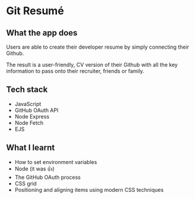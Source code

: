 # Git Resumé

## What the app does

Users are able to create their developer resume by simply connecting their Github. 

The result is a user-friendly, CV version of their Github with all the key information to pass onto their recruiter, friends or family.

## Tech stack

* JavaScript 
* GitHub OAuth API
* Node Express
* Node Fetch
* EJS

## What I learnt

* How to set environment variables
* Node (it was 👍)
* The GitHub OAuth process
* CSS grid
* Positioning and aligning items using modern CSS techniques